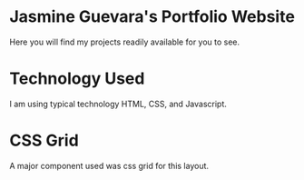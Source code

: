 # Jasmine Guevara's Portfolio Website
Here you will find my projects readily available for you to see. 

# Technology Used
I am using typical technology HTML, CSS, and Javascript. 

# CSS Grid
A major component used was css grid for this layout.
